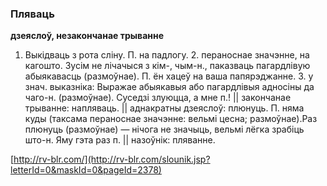 ### Пляваць
**дзеяслоў, незакончанае трыванне**

1. Выкідваць з рота сліну. П. на падлогу. 2. пераноснае значэнне, на кагошто. Зусім не лічачыся з кім-, чым-н., паказваць пагардлівую абыякавасць (размоўнае). П. ён хацеў на ваша папярэджанне. З. у знач. выказніка: Выражае абыякавыя або пагардлівыя адносіны да чаго-н. (размоўнае). Суседзі злуюцца, а мне п.! || закончанае трыванне: напляваць. || аднакратны дзеяслоў: плюнуць. П. няма куды (таксама пераноснае значэнне: вельмі цесна; размоўнае).Раз плюнуць (размоўнае) — нічога не значыць, вельмі лёгка зрабіць што-н. Яму гэта раз п. || назоўнік: пляванне.

<a rel="author">[http://rv-blr.com/](http://rv-blr.com/slounik.jsp?letterId=0&maskId=0&pageId=2378)</a>

